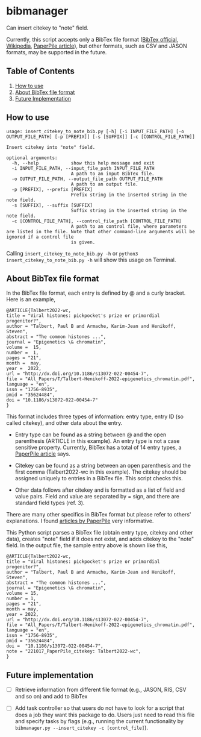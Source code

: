 # bibmanager

Can insert citekey to "note" field. 

Currently, this script accepts only a BibTex file format ([BibTex official], 
[Wikipedia], [PaperPile article]), but other formats, such as CSV and JASON formats, 
may be supported in the future. 

## Table of Contents

1. [How to use](#how-to-use)
2. [About BibTex file format](#about-bibtex-file-format)
3. [Future Implementation](#future-implementation)

## How to use

```
usage: insert_citekey_to_note_bib.py [-h] [-i INPUT_FILE_PATH] [-o OUTPUT_FILE_PATH] [-p [PREFIX]] [-s [SUFFIX]] [-c [CONTROL_FILE_PATH]]

Insert citekey into "note" field.

optional arguments:
  -h, --help            show this help message and exit
  -i INPUT_FILE_PATH, --input_file_path INPUT_FILE_PATH
                        A path to an input BibTex file.
  -o OUTPUT_FILE_PATH, --output_file_path OUTPUT_FILE_PATH
                        A path to an output file.
  -p [PREFIX], --prefix [PREFIX]
                        Prefix string in the inserted string in the note field.
  -s [SUFFIX], --suffix [SUFFIX]
                        Suffix string in the inserted string in the note field.
  -c [CONTROL_FILE_PATH], --control_file_path [CONTROL_FILE_PATH]
                        A path to an control file, where parameters are listed in the file. Note that other command-line arguments will be ignored if a control file
                        is given.
```

Calling `insert_citekey_to_note_bib.py -h` or `python3 insert_citekey_to_note_bib.py -h` 
will show this usage on Terminal. 

## About BibTex file format

In the BibTex file format, each entry is defined by @ and a curly bracket. 
Here is an example, 

```
@ARTICLE{Talbert2022-wc,
title = "Viral histones: pickpocket's prize or primordial progenitor?",
author = "Talbert, Paul B and Armache, Karim-Jean and Henikoff, Steven",
abstract = "The common histones ...",
journal = "Epigenetics \& chromatin",
volume =  15,
number =  1,
pages = "21",
month =  may,
year =  2022,
url = "http://dx.doi.org/10.1186/s13072-022-00454-7",
file = "All_Papers/T/Talbert-Henikoff-2022-epigenetics_chromatin.pdf",
language = "en",
issn = "1756-8935",
pmid = "35624484",
doi = "10.1186/s13072-022-00454-7"
}
```

This format includes three types of information: entry type, entry ID 
(so called citekey), and other data about the entry. 

- Entry type can be found as a string between @ and the open parenthesis 
(ARTICLE in this example). An entry type is not a case sensitive property. 
Currently, BibTex has a total of 14 entry types, a [PaperPile article] says. 

- Citekey can be found as a string between an open parenthesis and the first
comma (Talbert2022-wc in this example). The citekey should be assigned 
uniquely to entries in a BibTex file. This script checks this. 

- Other data follows after citekey and is formatted as a list of field and 
value pairs. Field and value are separated by = sign, and there are standard 
field types (ref. 3). 

There are many other specifics in BibTex format but please refer to others' 
explanations. I found [articles by PaperPile] very informative. 

This Python script parses a BibTex file (obtain entry type, citekey and other 
data), creates "note" field if it does not exist, and adds citekey to the "note" 
field. In the output file, the sample entry above is shown like this,

```
@ARTICLE{Talbert2022-wc,
title = "Viral histones: pickpocket's prize or primordial progenitor?",
author = "Talbert, Paul B and Armache, Karim-Jean and Henikoff, Steven",
abstract = "The common histones ...",
journal = "Epigenetics \& chromatin",
volume = 15,
number = 1,
pages = "21",
month = may,
year = 2022,
url = "http://dx.doi.org/10.1186/s13072-022-00454-7",
file = "All_Papers/T/Talbert-Henikoff-2022-epigenetics_chromatin.pdf",
language = "en",
issn = "1756-8935",
pmid = "35624484",
doi =  "10.1186/s13072-022-00454-7",
note = "221017_PaperPile_citekey: Talbert2022-wc",
}
```

## Future implementation

- [ ] Retrieve information from different file format (e.g., JASON, RIS, CSV and so on) and add to BibTex

- [ ] Add task controller so that users do not have to look for a script that does 
a job they want this package to do. Users just need to read this file and specify 
tasks by flags (e.g., running the current functionality by 
`bibmanager.py --insert_citekey -c [control_file]`). 


<!-- ## References -->

[BibTex official]: http://www.bibtex.org/Format/ 

[Wikipedia]: https://en.wikipedia.org/wiki/BibTeX

[PaperPile article]: https://www.bibtex.com/g/bibtex-format/ 

[articles by PaperPile]: https://www.bibtex.com/format/


